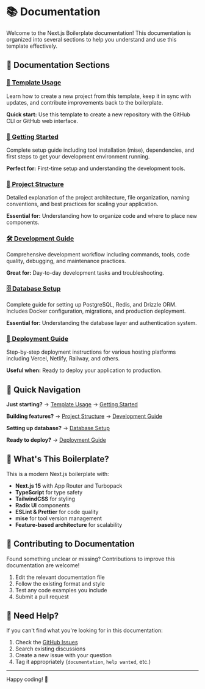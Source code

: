 # 📚 Documentation

Welcome to the Next.js Boilerplate documentation! This documentation is organized into several sections to help you understand and use this template effectively.

## 📖 Documentation Sections

### [🚀 Template Usage](./template-usage.md)

Learn how to create a new project from this template, keep it in sync with updates, and contribute improvements back to the boilerplate.

**Quick start:** Use this template to create a new repository with the GitHub CLI or GitHub web interface.

### [🏃 Getting Started](./getting-started.md)

Complete setup guide including tool installation (mise), dependencies, and first steps to get your development environment running.

**Perfect for:** First-time setup and understanding the development tools.

### [📁 Project Structure](./project-structure.md)

Detailed explanation of the project architecture, file organization, naming conventions, and best practices for scaling your application.

**Essential for:** Understanding how to organize code and where to place new components.

### [🛠️ Development Guide](./development.md)

Comprehensive development workflow including commands, tools, code quality, debugging, and maintenance practices.

**Great for:** Day-to-day development tasks and troubleshooting.

### [🗄️ Database Setup](./database-setup.md)

Complete guide for setting up PostgreSQL, Redis, and Drizzle ORM. Includes Docker configuration, migrations, and production deployment.

**Essential for:** Understanding the database layer and authentication system.

### [🚀 Deployment Guide](./deployment.md)

Step-by-step deployment instructions for various hosting platforms including Vercel, Netlify, Railway, and others.

**Useful when:** Ready to deploy your application to production.

## 🚀 Quick Navigation

**Just starting?** → [Template Usage](./template-usage.md) → [Getting Started](./getting-started.md)

**Building features?** → [Project Structure](./project-structure.md) → [Development Guide](./development.md)

**Setting up database?** → [Database Setup](./database-setup.md)

**Ready to deploy?** → [Deployment Guide](./deployment.md)

## 🔧 What's This Boilerplate?

This is a modern Next.js boilerplate with:

- **Next.js 15** with App Router and Turbopack
- **TypeScript** for type safety
- **TailwindCSS** for styling
- **Radix UI** components
- **ESLint & Prettier** for code quality
- **mise** for tool version management
- **Feature-based architecture** for scalability

## 🤝 Contributing to Documentation

Found something unclear or missing? Contributions to improve this documentation are welcome!

1. Edit the relevant documentation file
2. Follow the existing format and style
3. Test any code examples you include
4. Submit a pull request

## 📧 Need Help?

If you can't find what you're looking for in this documentation:

1. Check the [GitHub Issues](https://github.com/Alevit-Team/nextjs-boilerplate/issues)
2. Search existing discussions
3. Create a new issue with your question
4. Tag it appropriately (`documentation`, `help wanted`, etc.)

---

Happy coding! 🎉
